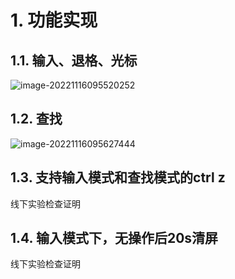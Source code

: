 # 1. 功能实现

## 1.1. 输入、退格、光标

![image-20221116095520252](C:\Users\16430\AppData\Roaming\Typora\typora-user-images\image-20221116095520252.png)

## 1.2. 查找

![image-20221116095627444](C:\Users\16430\AppData\Roaming\Typora\typora-user-images\image-20221116095627444.png)

## 1.3. 支持输入模式和查找模式的ctrl z

线下实验检查证明

## 1.4. 输入模式下，无操作后20s清屏

线下实验检查证明